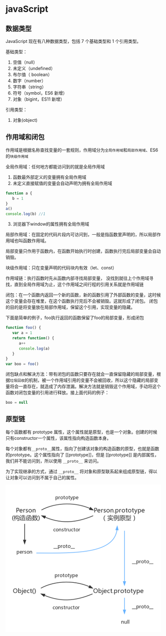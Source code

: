 # javaScript
## 数据类型
JavaScript 现在有八种数据类型，包括 7 个基础类型和 1 个引用类型。

基础类型：

1. 空值（null）
2. 未定义（undefined）
3. 布尔值（ boolean）
4. 数字（number）
5. 字符串（string）
6. 符号（symbol，ES6 新增）
7. 对象（bigint，ES11 新增）

引用类型：

1. 对象(object)
## 作用域和闭包
作用域是根据名称查找变量的一套规则，作用域分为`全局作用域`和`局部作用域`、ES6的`块级作用域`

全局作用域：任何地方都能访问到的就是全局作用域

1. 函数最外部定义的变量拥有全局作用域
2. 未定义直接赋值的变量会自动声明为拥有全局作用域
```javascript
function a {
   b = 1
}
a()
console.log(b) //1 
```
3. 浏览器下window的属性拥有全局作用域

局部作用域：在固定的代码片段内可访问到，一般是指函数里声明的，所以局部作用域也叫函数作用域。

局部变量只作用于函数内，在函数开始执行时创建，函数执行完后局部变量会自动销毁。

块级作用域：只在变量声明的代码块内有效（let、const）

作用域链：执行函数时先从函数内部寻找局部变量， 没找到就往上个作用域寻找，直到全局作用域为止，这个作用域之间行程的引用关系就是作用域链

闭包：在一个函数内返回一个新的函数，新的函数引用了外部函数的变量，这时候这个变量会存在堆里，在这个函数执行完后不会被销毁。这就形成了闭包。
闭包的目的是将变量放在局部作用域，保留这个引用，实现变量的隐藏。

下面是简单的例子，foo执行返回的函数保留了foo的局部变量，形成闭包
```javascript
function foo() {
   var a = 1
   return function() {
      a++
      console.log(a)
   }
}
var boo = foo()
```

闭包缺点和解决方法：带有闭包的函数只要存在就会一直保留隐藏的局部变量，根据`垃圾回收`的机制，被一个作用域引用的变量不会被回收，所以这个隐藏的局部变量将会一直存在，就造成了内存泄漏。解决方法就是销毁这个作用域，手动将这个函数对闭包变量的引用进行释放。接上面代码的例子：
```javascript
boo = null
```
## 原型链

每个函数都有 prototype 属性，这个属性就是原型，也是一个对象。创建的时候只有constructor一个属性，该属性指向构造函数本身。

每个对象都有`__proto__`属性，指向了创建该对象的构造函数的原型，也就是函数的prototype。这个属性指向了 [[prototype]]，但是 [[prototype]] 是内部属性，我们并不能访问到，所以使用 `__proto__` 来访问。

为了实现继承的方式，通过 `__proto__` 将对象和原型联系起来组成原型链，得以让对象可以访问到不属于自己的属性。

![图片](img/prototype.png)

